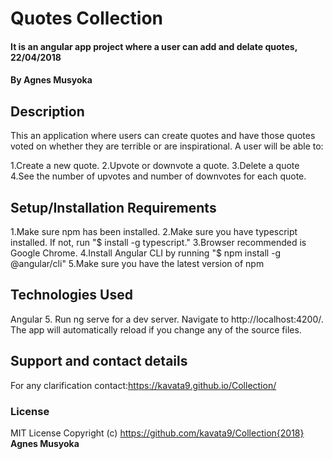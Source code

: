 # Quotes Collection
#### It is an angular app project where a user can add and delate quotes, 22/04/2018
#### By **Agnes Musyoka**
## Description
This an application where users can create quotes and have those quotes voted on whether they are terrible or are inspirational. A user will be able to:

1.Create a new quote.
2.Upvote or downvote a quote.
3.Delete a quote
4.See the number of upvotes and number of downvotes for each quote.
## Setup/Installation Requirements
1.Make sure npm has been installed.
2.Make sure you have typescript installed. If not, run "$ install -g typescript."
3.Browser recommended is Google Chrome.
4.Install Angular CLI by running "$ npm install -g @angular/cli"
5.Make sure you have the latest version of npm
## Technologies Used
Angular 5.
Run ng serve for a dev server. Navigate to http://localhost:4200/. The app will automatically reload if you change any of the source files.
## Support and contact details
For any clarification contact:https://kavata9.github.io/Collection/
### License
MIT License
Copyright (c) https://github.com/kavata9/Collection{2018} **Agnes Musyoka**
  

